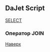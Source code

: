 ## DaJet Script

[SELECT](https://github.com/zhichkin/dajet/tree/main/doc/dajet-script/databases/select/README.md)

### Оператор JOIN



[Наверх](#оператор-join)